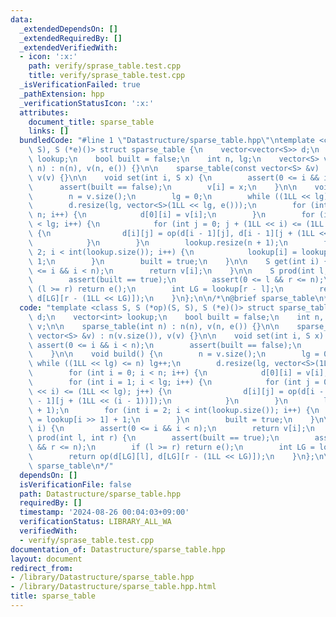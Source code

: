 ```yaml
---
data:
  _extendedDependsOn: []
  _extendedRequiredBy: []
  _extendedVerifiedWith:
  - icon: ':x:'
    path: verify/sprase_table.test.cpp
    title: verify/sprase_table.test.cpp
  _isVerificationFailed: true
  _pathExtension: hpp
  _verificationStatusIcon: ':x:'
  attributes:
    document_title: sparse_table
    links: []
  bundledCode: "#line 1 \"Datastructure/sparse_table.hpp\"\ntemplate <class S, S (*op)(S,\
    \ S), S (*e)()> struct sparse_table {\n    vector<vector<S>> d;\n    vector<int>\
    \ lookup;\n    bool built = false;\n    int n, lg;\n    vector<S> v;\n\n    sparse_table(int\
    \ n) : n(n), v(n, e()) {}\n\n    sparse_table(const vector<S> &v) : n(v.size()),\
    \ v(v) {}\n\n    void set(int i, S x) {\n        assert(0 <= i && i < n);\n  \
    \      assert(built == false);\n        v[i] = x;\n    }\n\n    void build() {\n\
    \        n = v.size();\n        lg = 0;\n        while ((1LL << lg) <= n) lg++;\n\
    \        d.resize(lg, vector<S>(1LL << lg, e()));\n        for (int i = 0; i <\
    \ n; i++) {\n            d[0][i] = v[i];\n        }\n        for (int i = 1; i\
    \ < lg; i++) {\n            for (int j = 0; j + (1LL << i) <= (1LL << lg); j++)\
    \ {\n                d[i][j] = op(d[i - 1][j], d[i - 1][j + (1LL << (i - 1))]);\n\
    \            }\n        }\n        lookup.resize(n + 1);\n        for (int i =\
    \ 2; i < int(lookup.size()); i++) {\n            lookup[i] = lookup[i >> 1] +\
    \ 1;\n        }\n        built = true;\n    }\n\n    S get(int i) {\n        assert(0\
    \ <= i && i < n);\n        return v[i];\n    }\n\n    S prod(int l, int r) {\n\
    \        assert(built == true);\n        assert(0 <= l && r <= n);\n        if\
    \ (l >= r) return e();\n        int LG = lookup[r - l];\n        return op(d[LG][l],\
    \ d[LG][r - (1LL << LG)]);\n    }\n};\n\n/*\n@brief sparse_table\n*/\n"
  code: "template <class S, S (*op)(S, S), S (*e)()> struct sparse_table {\n    vector<vector<S>>\
    \ d;\n    vector<int> lookup;\n    bool built = false;\n    int n, lg;\n    vector<S>\
    \ v;\n\n    sparse_table(int n) : n(n), v(n, e()) {}\n\n    sparse_table(const\
    \ vector<S> &v) : n(v.size()), v(v) {}\n\n    void set(int i, S x) {\n       \
    \ assert(0 <= i && i < n);\n        assert(built == false);\n        v[i] = x;\n\
    \    }\n\n    void build() {\n        n = v.size();\n        lg = 0;\n       \
    \ while ((1LL << lg) <= n) lg++;\n        d.resize(lg, vector<S>(1LL << lg, e()));\n\
    \        for (int i = 0; i < n; i++) {\n            d[0][i] = v[i];\n        }\n\
    \        for (int i = 1; i < lg; i++) {\n            for (int j = 0; j + (1LL\
    \ << i) <= (1LL << lg); j++) {\n                d[i][j] = op(d[i - 1][j], d[i\
    \ - 1][j + (1LL << (i - 1))]);\n            }\n        }\n        lookup.resize(n\
    \ + 1);\n        for (int i = 2; i < int(lookup.size()); i++) {\n            lookup[i]\
    \ = lookup[i >> 1] + 1;\n        }\n        built = true;\n    }\n\n    S get(int\
    \ i) {\n        assert(0 <= i && i < n);\n        return v[i];\n    }\n\n    S\
    \ prod(int l, int r) {\n        assert(built == true);\n        assert(0 <= l\
    \ && r <= n);\n        if (l >= r) return e();\n        int LG = lookup[r - l];\n\
    \        return op(d[LG][l], d[LG][r - (1LL << LG)]);\n    }\n};\n\n/*\n@brief\
    \ sparse_table\n*/"
  dependsOn: []
  isVerificationFile: false
  path: Datastructure/sparse_table.hpp
  requiredBy: []
  timestamp: '2024-08-26 00:04:03+09:00'
  verificationStatus: LIBRARY_ALL_WA
  verifiedWith:
  - verify/sprase_table.test.cpp
documentation_of: Datastructure/sparse_table.hpp
layout: document
redirect_from:
- /library/Datastructure/sparse_table.hpp
- /library/Datastructure/sparse_table.hpp.html
title: sparse_table
---
```

